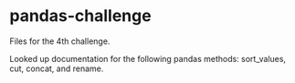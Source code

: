 # pandas-challenge

Files for the 4th challenge.

Looked up documentation for the following pandas methods: sort_values, cut, concat, and rename.
